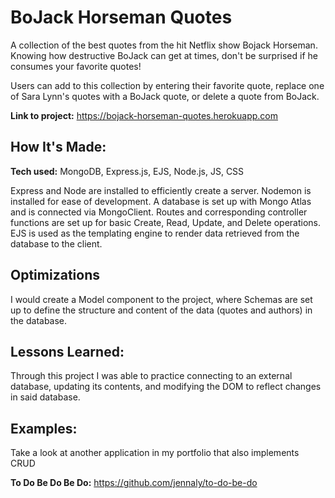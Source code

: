# BoJack Horseman Quotes
A collection of the best quotes from the hit Netflix show Bojack Horseman. Knowing how destructive BoJack can get at times, don't be surprised if he consumes your favorite quotes! 

Users can add to this collection by entering their favorite quote, replace one of Sara Lynn's quotes with a BoJack quote, or delete a quote from BoJack. 

**Link to project:** https://bojack-horseman-quotes.herokuapp.com

## How It's Made:

**Tech used:** MongoDB, Express.js, EJS, Node.js, JS, CSS

Express and Node are installed to efficiently create a server. Nodemon is installed for ease of development. A database is set up with Mongo Atlas and is connected via MongoClient. Routes and corresponding controller functions are set up for basic Create, Read, Update, and Delete operations. EJS is used as the templating engine to render data retrieved from the database to the client.

## Optimizations

I would create a Model component to the project, where Schemas are set up to define the structure and content of the data (quotes and authors) in the database. 

## Lessons Learned:

Through this project I was able to practice connecting to an external database, updating its contents, and modifying the DOM to reflect changes in said database. 

## Examples:
Take a look at another application in my portfolio that also implements CRUD 

**To Do Be Do Be Do:** https://github.com/jennaly/to-do-be-do




